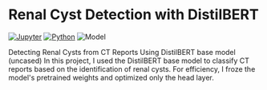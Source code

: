 # Renal Cyst Detection with DistilBERT

[![Jupyter](https://img.shields.io/badge/Notebook-Jupyter-orange?logo=jupyter)](https://jupyter.org)
[![Python](https://img.shields.io/badge/Python-3.9%2B-blue?logo=python)](https://www.python.org/)
![Model](https://img.shields.io/badge/Model-DistilBERT-green)




Detecting Renal Cysts from CT Reports Using DistilBERT base model (uncased)   In this project, I used the DistilBERT base model to classify CT reports based on the identification of renal cysts. For efficiency, I froze the model's pretrained weights and optimized only the head layer.
